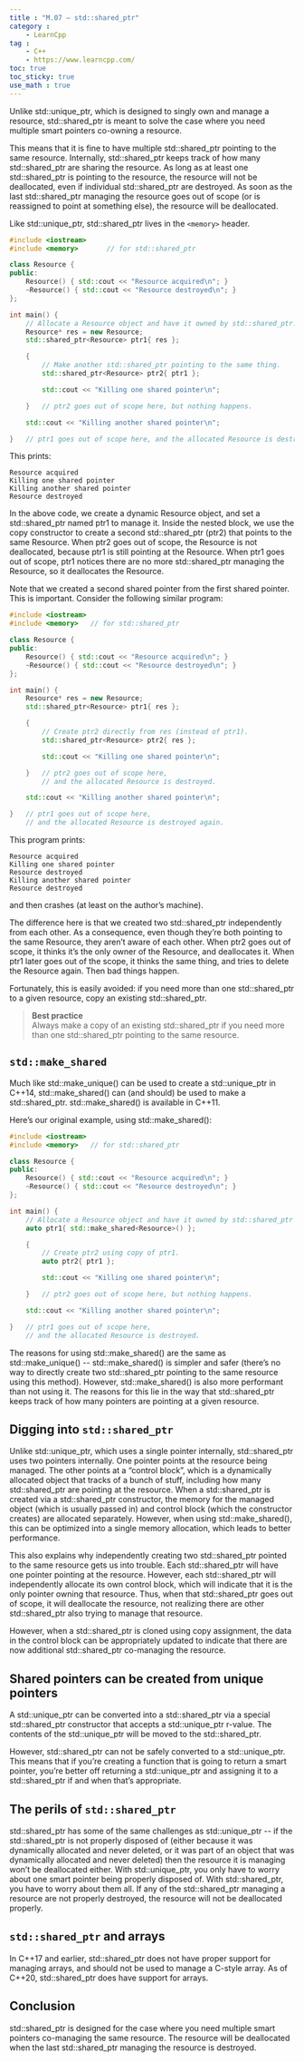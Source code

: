 ```yaml
---
title : "M.07 — std::shared_ptr"
category :
    - LearnCpp
tag : 
    - C++
    - https://www.learncpp.com/
toc: true  
toc_sticky: true 
use_math : true
---
```



Unlike std::unique_ptr, which is designed to singly own and manage a resource, std::shared_ptr is meant to solve the case where you need multiple smart pointers co-owning a resource.

This means that it is fine to have multiple std::shared_ptr pointing to the same resource. Internally, std::shared_ptr keeps track of how many std::shared_ptr are sharing the resource. As long as at least one std::shared_ptr is pointing to the resource, the resource will not be deallocated, even if individual std::shared_ptr are destroyed. As soon as the last std::shared_ptr managing the resource goes out of scope (or is reassigned to point at something else), the resource will be deallocated.

Like std::unique_ptr, std::shared_ptr lives in the `<memory>` header.

```c++
#include <iostream>
#include <memory>       // for std::shared_ptr

class Resource {
public:
    Resource() { std::cout << "Resource acquired\n"; }
    ~Resource() { std::cout << "Resource destroyed\n"; }
};

int main() {
    // Allocate a Resource object and have it owned by std::shared_ptr.
    Resource* res = new Resource;
    std::shared_ptr<Resource> ptr1{ res };

    {
        // Make another std::shared_ptr pointing to the same thing.
        std::shared_ptr<Resource> ptr2{ ptr1 }; 

        std::cout << "Killing one shared pointer\n";

    }   // ptr2 goes out of scope here, but nothing happens.

    std::cout << "Killing another shared pointer\n";

}   // ptr1 goes out of scope here, and the allocated Resource is destroyed.
```

This prints:

```
Resource acquired
Killing one shared pointer
Killing another shared pointer
Resource destroyed
```

In the above code, we create a dynamic Resource object, and set a std::shared_ptr named ptr1 to manage it. Inside the nested block, we use the copy constructor to create a second std::shared_ptr (ptr2) that points to the same Resource. When ptr2 goes out of scope, the Resource is not deallocated, because ptr1 is still pointing at the Resource. When ptr1 goes out of scope, ptr1 notices there are no more std::shared_ptr managing the Resource, so it deallocates the Resource.

Note that we created a second shared pointer from the first shared pointer. This is important. Consider the following similar program:

```c++
#include <iostream>
#include <memory>   // for std::shared_ptr

class Resource {
public:
    Resource() { std::cout << "Resource acquired\n"; }
    ~Resource() { std::cout << "Resource destroyed\n"; }
};

int main() {
    Resource* res = new Resource;
    std::shared_ptr<Resource> ptr1{ res };

    {
        // Create ptr2 directly from res (instead of ptr1).
        std::shared_ptr<Resource> ptr2{ res };

        std::cout << "Killing one shared pointer\n";

    }   // ptr2 goes out of scope here,
        // and the allocated Resource is destroyed.

    std::cout << "Killing another shared pointer\n";

}   // ptr1 goes out of scope here,
    // and the allocated Resource is destroyed again.
```

This program prints:

```
Resource acquired
Killing one shared pointer
Resource destroyed
Killing another shared pointer
Resource destroyed
```

and then crashes (at least on the author’s machine).

The difference here is that we created two std::shared_ptr independently from each other. As a consequence, even though they’re both pointing to the same Resource, they aren’t aware of each other. When ptr2 goes out of scope, it thinks it’s the only owner of the Resource, and deallocates it. When ptr1 later goes out of the scope, it thinks the same thing, and tries to delete the Resource again. Then bad things happen.

Fortunately, this is easily avoided: if you need more than one std::shared_ptr to a given resource, copy an existing std::shared_ptr.

>**Best practice**  
Always make a copy of an existing std::shared_ptr if you need more than one std::shared_ptr pointing to the same resource.


## `std::make_shared`

Much like std::make_unique() can be used to create a std::unique_ptr in C++14, std::make_shared() can (and should) be used to make a std::shared_ptr. std::make_shared() is available in C++11.

Here’s our original example, using std::make_shared():

```c++
#include <iostream>
#include <memory>   // for std::shared_ptr

class Resource {
public:
    Resource() { std::cout << "Resource acquired\n"; }
    ~Resource() { std::cout << "Resource destroyed\n"; }
};

int main() {
    // Allocate a Resource object and have it owned by std::shared_ptr
    auto ptr1{ std::make_shared<Resource>() };

    {
        // Create ptr2 using copy of ptr1.
        auto ptr2{ ptr1 };

        std::cout << "Killing one shared pointer\n";

    }   // ptr2 goes out of scope here, but nothing happens.

    std::cout << "Killing another shared pointer\n";

}   // ptr1 goes out of scope here,
    // and the allocated Resource is destroyed.
```

The reasons for using std::make_shared() are the same as std::make_unique() -- std::make_shared() is simpler and safer (there’s no way to directly create two std::shared_ptr pointing to the same resource using this method). However, std::make_shared() is also more performant than not using it. The reasons for this lie in the way that std::shared_ptr keeps track of how many pointers are pointing at a given resource.


## Digging into `std::shared_ptr`

Unlike std::unique_ptr, which uses a single pointer internally, std::shared_ptr uses two pointers internally. One pointer points at the resource being managed. The other points at a “control block”, which is a dynamically allocated object that tracks of a bunch of stuff, including how many std::shared_ptr are pointing at the resource. When a std::shared_ptr is created via a std::shared_ptr constructor, the memory for the managed object (which is usually passed in) and control block (which the constructor creates) are allocated separately. However, when using std::make_shared(), this can be optimized into a single memory allocation, which leads to better performance.

This also explains why independently creating two std::shared_ptr pointed to the same resource gets us into trouble. Each std::shared_ptr will have one pointer pointing at the resource. However, each std::shared_ptr will independently allocate its own control block, which will indicate that it is the only pointer owning that resource. Thus, when that std::shared_ptr goes out of scope, it will deallocate the resource, not realizing there are other std::shared_ptr also trying to manage that resource.

However, when a std::shared_ptr is cloned using copy assignment, the data in the control block can be appropriately updated to indicate that there are now additional std::shared_ptr co-managing the resource.


## Shared pointers can be created from unique pointers

A std::unique_ptr can be converted into a std::shared_ptr via a special std::shared_ptr constructor that accepts a std::unique_ptr r-value. The contents of the std::unique_ptr will be moved to the std::shared_ptr.

However, std::shared_ptr can not be safely converted to a std::unique_ptr. This means that if you’re creating a function that is going to return a smart pointer, you’re better off returning a std::unique_ptr and assigning it to a std::shared_ptr if and when that’s appropriate.


## The perils of `std::shared_ptr`

std::shared_ptr has some of the same challenges as std::unique_ptr -- if the std::shared_ptr is not properly disposed of (either because it was dynamically allocated and never deleted, or it was part of an object that was dynamically allocated and never deleted) then the resource it is managing won’t be deallocated either. With std::unique_ptr, you only have to worry about one smart pointer being properly disposed of. With std::shared_ptr, you have to worry about them all. If any of the std::shared_ptr managing a resource are not properly destroyed, the resource will not be deallocated properly.


## `std::shared_ptr` and arrays

In C++17 and earlier, std::shared_ptr does not have proper support for managing arrays, and should not be used to manage a C-style array. As of C++20, std::shared_ptr does have support for arrays.


## Conclusion

std::shared_ptr is designed for the case where you need multiple smart pointers co-managing the same resource. The resource will be deallocated when the last std::shared_ptr managing the resource is destroyed.